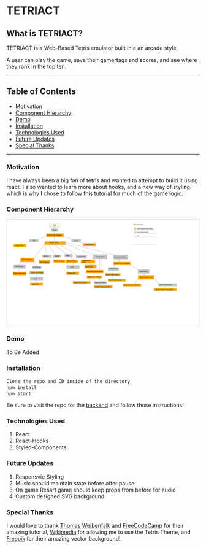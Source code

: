 # TETRIACT

## What is TETRIACT?
TETRIACT is a Web-Based Tetris emulator built in a an arcade style.

A user can play the game, save their gamertags and scores, and see where they rank in the top ten.

***

## Table of Contents
- [Motivation](#motivation)
- [Component Hierarchy](#component-hierarchy)
- [Demo](#demo)
- [Installation](#installation)
- [Technologies Used](#technologies-used)
- [Future Updates](#future-updates)
- [Special Thanks](#special-thanks)

---
### Motivation
I have always been a big fan of tetris and wanted to attempt to build it using react. I also wanted to learn more about hooks, and a new way of styling which is why I chose to follow this [tutorial](https://www.youtube.com/watch?v=ZGOaCxX8HIU&t=322s&ab_channel=freeCodeCamp.org) for much of the game logic.


### Component Hierarchy
![Component hierarchy graph](tetriact-frontend-hierarchy.png)

### Demo
To Be Added

### Installation
    Clone the repo and CD inside of the directory
    npm install
    npm start

Be sure to visit the repo for the [backend](https://github.com/kmarks2013/tetriact-api) and follow those instructions!

### Technologies Used

1. React
2. React-Hooks
3. Styled-Components

### Future Updates

1. Responsvie Styling
2. Music should maintain state before after pause
3. On game Resart game should keep props from before for audio
4. Custom designed SVG background

### Special Thanks
I would love to thank [Thomas Weibenfalk](weibenfalk.com) and [FreeCodeCamp](https://www.freecodecamp.org/news/react-hooks-tetris-game/) for their amazing tutorial, [Wikimedia](https://commons.wikimedia.org/wiki/File:Tetris_theme.ogg) for allowing me to use the Tetris Theme, and [Freepik](https://www.freepik.com/vectors/background") for their amazing vector background!
